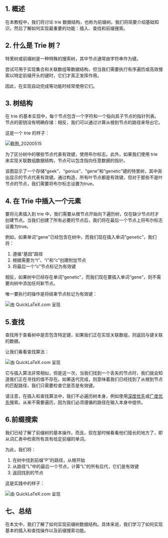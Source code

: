 ## 1. 概述

在本教程中，我们将讨论 trie 数据结构，也称为前缀树。我们将简要介绍基础知识，然后了解如何实现最重要的功能：插入、查找和前缀搜索。

## 2. 什么是 Trie 树？

特里树或前缀树是一种特殊的搜索树，其中节点通常由字符串作为键。

尝试可用于实现集合和关联数组等数据结构，但当我们需要执行有序遍历或高效搜索以特定前缀开头的键时，它们才真正发挥作用。

因此，在实现自动完成等功能时经常使用它们。

## 3. 树结构

在 trie 的基本实现中，每个节点包含一个字符和一个指向其子节点的指针列表。节点的密钥没有明确存储：相反，我们可以通过计算从根到节点的路径来导出它。

这是一个 trie 的样子：

![截图_20200515](https://www.baeldung.com/wp-content/uploads/sites/4/2020/05/Screenshot_20200515_105203.png)

为了区分树中的哪些节点代表有效键，使用布尔标志。此外，如果我们使用 trie 来实现关联数组数据结构，节点可以包含指向任意数据的指针。

该图显示了一个存储“geek”、“genius”、“gene”和“genetic”键的特里树，其中突出显示的节点代表有效键。通过构造，所有叶节点都是有效键，但对于那些不是叶节点的节点，我们需要将布尔标志设置为true。

## 4. 在 Trie 中插入一个元素

要将元素插入到 trie 中，我们需要从根节点开始向下遍历树，仅在缺少节点时才创建节点。当我们创建了所有必要的节点后，我们将在最后一个节点上将布尔标志设置为true。

例如，如果单词“gene”已经包含在树中，而我们现在插入单词“genetic”，我们将：

1.  遵循“基因”路径
2.  根据需要为“t”、“i”和“c”创建附加节点
3.  将最后一个“c”节点标记为有效键

相反，如果树中已经存在单词“genetic”，而我们现在要插入单词“gene”，则不需要向树中添加任何新节点。

唯一要执行的操作是将结束节点标记为有效键：

![由 QuickLaTeX.com 呈现](https://www.baeldung.com/wp-content/ql-cache/quicklatex.com-9061c4d79fdca119b7faece82bcf4812_l3.svg)

## 5.查找

查找用于查看树中是否包含特定键，如果我们正在实现关联数组，则返回与键关联的数据。

让我们看看查找算法：

![由 QuickLaTeX.com 呈现](https://www.baeldung.com/wp-content/ql-cache/quicklatex.com-b95dc3eb9cd2eef51429d169111848f1_l3.svg)

它与插入算法非常相似，但是这一次，当我们找到一个丢失的节点时，我们就会知道我们正在寻找的值不存在。如果迭代完成，则意味着我们已经找到了从根到节点的匹配路径，我们只需要检查它是否是有效键。

请注意，在插入和查找算法中，我们不必遍历树本身，例如使用[深度优先](https://www.baeldung.com/java-depth-first-search)或[广度优先](https://www.baeldung.com/java-breadth-first-search)搜索。从来不需要遍历，因为我们必须遵循的路径在输入本身中提供。

## 6.前缀搜索

我们已经了解了前缀树的基本操作。而且，现在是时候看看他们擅长的地方了，即从词汇表中检索所有具有给定前缀的单词。

为此，我们将：

1.  在树中找到前缀“P”的路径，从根开始
2.  从路径“L”中的最后一个节点，计算“L”的所有后代，它们是有效键
3.  返回找到的节点

这是实践中的样子：

![由 QuickLaTeX.com 呈现](https://www.baeldung.com/wp-content/ql-cache/quicklatex.com-6a90ed324c29732d4e2f6d7a6cfea031_l3.svg)

 

## 七、总结

在本文中，我们了解了如何实现前缀树数据结构。具体来说，我们学习了如何实现基本的插入和查找操作以及前缀搜索功能。